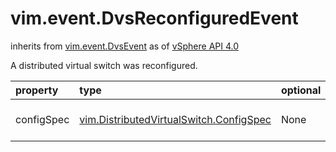 vim.event.DvsReconfiguredEvent
==============================
inherits from [vim.event.DvsEvent](docs/vim.event.DvsEvent.md)
as of [vSphere API 4.0](vim.version.md#vim.version.version5)


A distributed virtual switch was reconfigured.

| property | type | optional | priv | desc |
|:---------|:-----|:---------|:-----|:-----|
| configSpec | [vim.DistributedVirtualSwitch.ConfigSpec](vim.DistributedVirtualSwitch.ConfigSpec.md "vim.DistributedVirtualSwitch.ConfigSpec") | None | None | The reconfiguration spec. |


